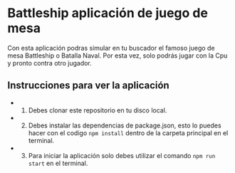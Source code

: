 # Battleship aplicación de juego de mesa

Con esta aplicación podras simular en tu buscador el famoso juego de mesa Battleship o Batalla Naval. Por esta vez, solo podrás jugar con la Cpu y pronto contra otro jugador.


## Instrucciones para ver la aplicación

- 1. Debes clonar este repositorio en tu disco local.

- 2. Debes instalar las dependencias de package.json, esto lo puedes hacer con el codigo `npm install` dentro de la carpeta principal en el terminal.

- 3. Para iniciar la aplicación solo debes utilizar el comando  `npm run start` en el terminal.




